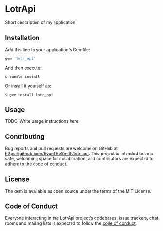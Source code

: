 # LotrApi

Short description of my application.

## Installation

Add this line to your application's Gemfile:

```ruby
gem 'lotr_api'
```

And then execute:

    $ bundle install

Or install it yourself as:

    $ gem install lotr_api

## Usage

TODO: Write usage instructions here

## Contributing

Bug reports and pull requests are welcome on GitHub at https://github.com/EvanTheSmith/lotr_api. This project is intended to be a safe, welcoming space for collaboration, and contributors are expected to adhere to the [code of conduct](https://github.com/EvanTheSmith/lotr_api/blob/master/CODE_OF_CONDUCT.md).


## License

The gem is available as open source under the terms of the [MIT License](https://opensource.org/licenses/MIT).

## Code of Conduct

Everyone interacting in the LotrApi project's codebases, issue trackers, chat rooms and mailing lists is expected to follow the [code of conduct](https://github.com/EvanTheSmith/lotr_api/blob/master/CODE_OF_CONDUCT.md).
